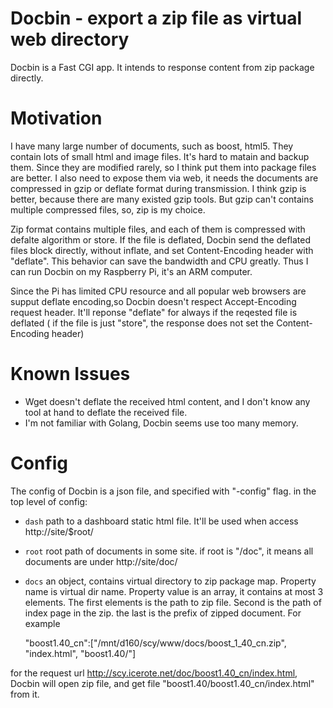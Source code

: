 Docbin - export a zip file as virtual web directory
======

Docbin is a Fast CGI app. It intends to response content from zip package directly.

Motivation
=========================
I have many large number of documents, such as boost, html5. They contain lots of small html and image files. It's hard to matain and backup them. Since they are modified rarely, so I think put them into package files are better. I also need to expose them via web, it needs the documents are compressed in gzip or deflate format during transmission. I think gzip is better, because there are many existed gzip tools. But gzip can't contains multiple compressed files, so, zip is my choice.

Zip format contains multiple files, and each of them is compressed with defalte algorithm or store. If the file is deflated, Docbin send the deflated files block directly, without inflate, and set Content-Encoding header with "deflate". This behavior can save the bandwidth and CPU greatly. Thus I can run Docbin on my Raspberry Pi, it's an ARM computer.

Since the Pi has limited CPU resource and all popular web browsers are supput deflate encoding,so Docbin doesn't respect Accept-Encoding request header. It'll reponse "deflate" for always if the reqested file is deflated ( if the file is just "store", the response does not set the Content-Encoding header)

Known Issues
==========================
* Wget doesn't deflate the received html content, and I don't know any tool at hand to deflate the received file.
* I'm not familiar with Golang, Docbin seems use too many memory.

Config
==========================
The config of Docbin is a json file, and specified with "-config" flag. 
in the top level of config:
- `dash`		path to a dashboard static html file. It'll be used when access http://site/$root/
- `root`		root path of documents in some site. if root is "/doc", it means all documents are under http://site/doc/
- `docs`		an object, contains virtual directory to zip package map. Property name is virtual dir name. Property value is an array, it contains at most 3 elements. The first elements is the path to zip file. Second is the path of index page in the zip. the last is the prefix of zipped document. For example

	"boost1.40_cn":["/mnt/d160/scy/www/docs/boost_1_40_cn.zip", "index.html", "boost1.40/"]

for the request url http://scy.icerote.net/doc/boost1.40_cn/index.html, Docbin will open zip file, and get file "boost1.40/boost1.40_cn/index.html" from it.


